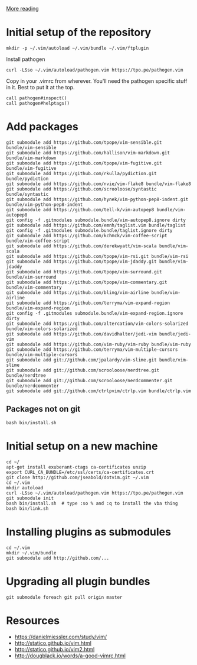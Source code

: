 [More reading](http://vimcasts.org/episodes/synchronizing-plugins-with-git-submodules-and-pathogen/)

# Initial setup of the repository

    mkdir -p ~/.vim/autoload ~/.vim/bundle ~/.vim/ftplugin

Install pathogen

    curl -LSso ~/.vim/autoload/pathogen.vim https://tpo.pe/pathogen.vim

Copy in your .vimrc from wherever. You'll need the pathogen specific stuff in it. Best to put it at the top.

    call pathogen#inspect()
    call pathogen#helptags()

# Add packages

    git submodule add https://github.com/tpope/vim-sensible.git bundle/vim-sensible
    git submodule add https://github.com/hallison/vim-markdown.git bundle/vim-markdown
    git submodule add https://github.com/tpope/vim-fugitive.git bundle/vim-fugitive
    git submodule add https://github.com/rkulla/pydiction.git bundle/pydiction
    git submodule add https://github.com/nvie/vim-flake8 bundle/vim-flake8
    git submodule add https://github.com/scrooloose/syntastic bundle/syntastic
    git submodule add https://github.com/hynek/vim-python-pep8-indent.git bundle/vim-python-pep8-indent
    git submodule add https://github.com/tell-k/vim-autopep8 bundle/vim-autopep8
    git config -f .gitmodules submodule.bundle/vim-autopep8.ignore dirty
    git submodule add https://github.com/emnh/taglist.vim bundle/taglist
    git config -f .gitmodules submodule.bundle/taglist.ignore dirty
    git submodule add https://github.com/kchmck/vim-coffee-script bundle/vim-coffee-script
    git submodule add https://github.com/derekwyatt/vim-scala bundle/vim-scala
    git submodule add https://github.com/tpope/vim-rsi.git bundle/vim-rsi
    git submodule add https://github.com/tpope/vim-jdaddy.git bundle/vim-jdaddy
    git submodule add https://github.com/tpope/vim-surround.git bundle/vim-surround
    git submodule add https://github.com/tpope/vim-commentary.git bundle/vim-commentary
    git submodule add https://github.com/bling/vim-airline bundle/vim-airline
    git submodule add https://github.com/terryma/vim-expand-region bundle/vim-expand-region
    git config -f .gitmodules submodule.bundle/vim-expand-region.ignore dirty
    git submodule add https://github.com/altercation/vim-colors-solarized bundle/vim-colors-solarized
    git submodule add https://github.com/davidhalter/jedi-vim bundle/jedi-vim
    git submodule add https://github.com/vim-ruby/vim-ruby bundle/vim-ruby
    git submodule add https://github.com/terryma/vim-multiple-cursors bundle/vim-multiple-cursors
    git submodule add git://github.com/jpalardy/vim-slime.git bundle/vim-slime
    git submodule add git://github.com/scrooloose/nerdtree.git bundle/nerdtree
    git submodule add git://github.com/scrooloose/nerdcommenter.git bundle/nerdcommenter
    git submodule add git://github.com/ctrlpvim/ctrlp.vim bundle/ctrlp.vim


## Packages not on git

    bash bin/install.sh

# Initial setup on a new machine


    cd ~/
    apt-get install exuberant-ctags ca-certificates unzip
    export CURL_CA_BUNDLE=/etc/ssl/certs/ca-certificates.crt
    git clone http://github.com/jseabold/dotvim.git ~/.vim
    cd ~/.vim
    mkdir autoload
    curl -LSso ~/.vim/autoload/pathogen.vim https://tpo.pe/pathogen.vim
    git submodule init
    bash bin/install.sh  # type :so % and :q to install the vba thing
    bash bin/link.sh


# Installing plugins as submodules

    cd ~/.vim
    mkdir ~/.vim/bundle
    git submodule add http://github.com/...

# Upgrading all plugin bundles

    git submodule foreach git pull origin master

# Resources

* https://danielmiessler.com/study/vim/
* http://statico.github.io/vim.html
* http://statico.github.io/vim2.html
* http://dougblack.io/words/a-good-vimrc.html
